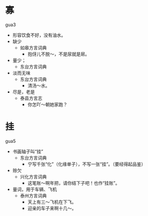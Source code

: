 # 寡
gua3
+ 形容饮食不好，没有油水。
+ 缺少
  * 如皋方言词典
    - 抱伢儿不脱～，不是尿就是㞎。
+ 量少；
  * 东台方言词典
+ 淡而无味
  * 东台方言词典
    - 清汤～水。
+ 尽是，老是
  * 泰县方言志
    - 你怎吖～朝她家跑？

# 挂
gua5
+ 书画轴子叫“挂”
  * 东台方言词典
    - 宁写千张“化”（化缘单子），不写一张“挂”。（要经得起品鉴）
+ 赊欠
  * 兴化方言词典
    - 这笔账～啊年把，请你结下子吧！也作“挂账”。
+ 量词，用于车辆、飞机
  * 泰州方言词典
    - 天上有三～飞机在下飞。
    - 迎亲的车子来啊十几～。
